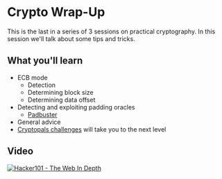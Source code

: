 Crypto Wrap-Up
==============

This is the last in a series of 3 sessions on practical cryptography.  In this session we'll talk about some tips and tricks.

What you'll learn
-----------------

- ECB mode
	- Detection
	- Determining block size
	- Determining data offset
- Detecting and exploiting padding oracles
	- [Padbuster](https://github.com/GDSSecurity/PadBuster)
- General advice
- [Cryptopals challenges](https://cryptopals.com/) will take you to the next level

Video
-----

[![Hacker101 - The Web In Depth](https://img.youtube.com/vi/Zj6Z4QMzObE/0.jpg)](https://www.youtube.com/watch?v=Zj6Z4QMzObE)

